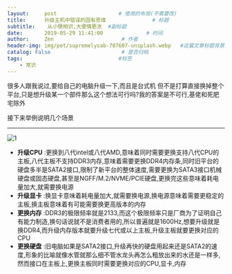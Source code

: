 ```yaml
---
layout:     post                    # 使用的布局(不需要改)
title:      升级主机中错误的固有思维               # 标题
subtitle:    从小便相识,大便情更浓  #副标题
date:       2019-05-29 11:41:00              # 时间
author:     Zen                      # 作者
header-img: img/pet/supremelysab-787607-unsplash.webp   #这篇文章标题背景图片
catalog: False                       # 是否归档
tags:                               #标签
    - 常识
---
```


很多人跟我说过,要给自己的电脑升级一下,而且是台式机
但不是打算直接换掉整个平台,只是想升级某一个部件那么这个想法可行吗?我的答案是不可行,基佬和死肥宅除外

接下来举例说明几个场景

----

![1](https://raw.githubusercontent.com/zhangyiming748/zhangyiming748.github.io/master/img/updateComputer/1.webp)

+ **升级CPU** :更换到八代intel或八代AMD,意味着同时需要更换支持八代CPU的主板,八代主板不支持DDR3内存,意味着需要更换DDR4内存条,同时旧平台的硬盘多半是SATA2接口,限制了新平台的整体速度,需要更换为SATA3接口机械硬盘或固态硬盘,甚至是NGFF/M.2/NVME/PCIE硬盘,更换完这些意味着耗电量加大,就需要换电源
+ **升级显卡** :换显卡意味着耗电量加大,就需要换电源,换电源意味着需要更稳定的主板,换主板意味着有可能需要换更高版本的内存
+ **更换内存** :DDR3的极限频率就是2133,而这个极限频率只是厂商为了证明自己有能力制造,换句话说就不是消费者用的,所以普遍就是1600Hz,想要升级就是换DDR4,而升级内存版本就要升级七代或以上主板,升级主板就要更换对应的CPU
+ **更换硬盘** :旧电脑如果是SATA2接口,升级再快的硬盘用起来还是SATA2的速度,形象的比喻就像水管就那么细不管水龙头再怎么粗放出来的水还是一样多,然而接口在主板上,更换主板同时需要更换对应的CPU,显卡,内存
